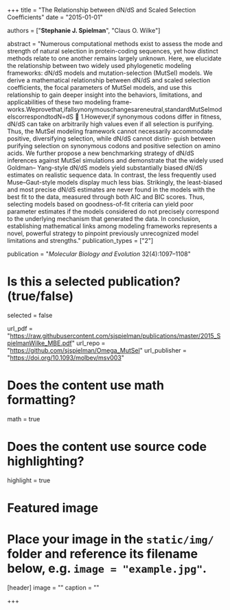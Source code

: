 +++
title = "The Relationship between dN/dS and Scaled Selection Coefficients"
date = "2015-01-01"

authors = ["**Stephanie J. Spielman**", "Claus O. Wilke"]

abstract = "Numerous computational methods exist to assess the mode and strength of natural selection in protein-coding sequences, yet how distinct methods relate to one another remains largely unknown. Here, we elucidate the relationship between two widely used phylogenetic modeling frameworks: dN/dS models and mutation-selection (MutSel) models. We derive a mathematical relationship between dN/dS and scaled selection coefficients, the focal parameters of MutSel models, and use this relationship to gain deeper insight into the behaviors, limitations, and applicabilities of these two modeling frame- works.Weprovethat,ifallsynonymouschangesareneutral,standardMutSelmodelscorrespondtodN=dS 􏰓 1.However,if synonymous codons differ in fitness, dN/dS can take on arbitrarily high values even if all selection is purifying. Thus, the MutSel modeling framework cannot necessarily accommodate positive, diversifying selection, while dN/dS cannot distin- guish between purifying selection on synonymous codons and positive selection on amino acids. We further propose a new benchmarking strategy of dN/dS inferences against MutSel simulations and demonstrate that the widely used Goldman– Yang-style dN/dS models yield substantially biased dN/dS estimates on realistic sequence data. In contrast, the less frequently used Muse–Gaut-style models display much less bias. Strikingly, the least-biased and most precise dN/dS estimates are never found in the models with the best fit to the data, measured through both AIC and BIC scores. Thus, selecting models based on goodness-of-fit criteria can yield poor parameter estimates if the models considered do not precisely correspond to the underlying mechanism that generated the data. In conclusion, establishing mathematical links among modeling frameworks represents a novel, powerful strategy to pinpoint previously unrecognized model limitations and strengths."
publication_types = ["2"]

publication = "*Molecular Biology and Evolution* 32(4):1097–1108"

# Is this a selected publication? (true/false)
selected = false

url_pdf = "https://raw.githubusercontent.com/sjspielman/publications/master/2015_SpielmanWilke_MBE.pdf"
url_repo = "https://github.com/sjspielman/Omega_MutSel"
url_publisher = "https://doi.org/10.1093/molbev/msv003"

# Does the content use math formatting?
math = true

# Does the content use source code highlighting?
highlight = true

# Featured image
# Place your image in the `static/img/` folder and reference its filename below, e.g. `image = "example.jpg"`.
[header]
image = ""
caption = ""

+++

<!-- More detail can easily be written here using *Markdown* and $\rm \LaTeX$ math code. -->

